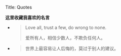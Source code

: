 Title: Quotes

**这里收藏我喜欢的名言**

* > Love all, trust a few, do wrong to none.
  > 
  > 爱所有人，相信少数人，不欺负任何人。

* > 世界上最容易让人后悔的，莫过于别人的建议。 



